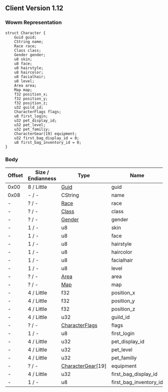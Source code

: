 ## Client Version 1.12

### Wowm Representation
```rust,ignore
struct Character {
    Guid guid;
    CString name;
    Race race;
    Class class;
    Gender gender;
    u8 skin;
    u8 face;
    u8 hairstyle;
    u8 haircolor;
    u8 facialhair;
    u8 level;
    Area area;
    Map map;
    f32 position_x;
    f32 position_y;
    f32 position_z;
    u32 guild_id;
    CharacterFlags flags;
    u8 first_login;
    u32 pet_display_id;
    u32 pet_level;
    u32 pet_familiy;
    CharacterGear[19] equipment;
    u32 first_bag_display_id = 0;
    u8 first_bag_inventory_id = 0;
}
```
### Body
| Offset | Size / Endianness | Type | Name | Description |
| ------ | ----------------- | ---- | ---- | ----------- |
| 0x00 | 8 / Little | [Guid](../spec/packed-guid.md) | guid |  |
| 0x08 | - / - | CString | name |  |
| - | ? / - | [Race](race.md) | race |  |
| - | ? / - | [Class](class.md) | class |  |
| - | ? / - | [Gender](gender.md) | gender |  |
| - | 1 / - | u8 | skin |  |
| - | 1 / - | u8 | face |  |
| - | 1 / - | u8 | hairstyle |  |
| - | 1 / - | u8 | haircolor |  |
| - | 1 / - | u8 | facialhair |  |
| - | 1 / - | u8 | level |  |
| - | ? / - | [Area](area.md) | area |  |
| - | ? / - | [Map](map.md) | map |  |
| - | 4 / Little | f32 | position_x |  |
| - | 4 / Little | f32 | position_y |  |
| - | 4 / Little | f32 | position_z |  |
| - | 4 / Little | u32 | guild_id |  |
| - | ? / - | [CharacterFlags](characterflags.md) | flags |  |
| - | 1 / - | u8 | first_login |  |
| - | 4 / Little | u32 | pet_display_id |  |
| - | 4 / Little | u32 | pet_level |  |
| - | 4 / Little | u32 | pet_familiy |  |
| - | ? / - | [CharacterGear](charactergear.md)[19] | equipment |  |
| - | 4 / Little | u32 | first_bag_display_id |  |
| - | 1 / - | u8 | first_bag_inventory_id |  |
